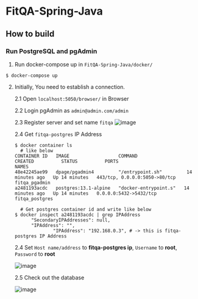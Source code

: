 # FitQA-Spring-Java

## How to build

### Run PostgreSQL and pgAdmin

1. Run docker-compose up in `FitQA-Spring-Java/docker/`
```shell
$ docker-compose up
```

2. Initially, You need to establish a connection.

    2.1 Open `localhost:5050/browser/` in Browser

    2.2 Login pgAdmin as `admin@admin.com/admin`

    2.3 Register server and set name `fitqa`
      ![image](https://github.com/CoCoVo/FitQA-Spring-Java/blob/master/docs/image/readme_1.PNG)

    2.4 Get `fitqa-postgres` IP Address
   
      ```shell
      $ docker container ls
        # like below
      CONTAINER ID   IMAGE                  COMMAND                  CREATED          STATUS          PORTS                           NAMES
      48e42245ae99   dpage/pgadmin4         "/entrypoint.sh"         14 minutes ago   Up 14 minutes   443/tcp, 0.0.0.0:5050->80/tcp   fitqa_pgadmin
      a2481193acdc   postgres:13.1-alpine   "docker-entrypoint.s"   14 minutes ago   Up 14 minutes   0.0.0.0:5432->5432/tcp          fitqa_postgres
      
        # Get postgres container id and write like below
      $ docker inspect a2481193acdc | grep IPAddress
            "SecondaryIPAddresses": null,
            "IPAddress": "",
                    "IPAddress": "192.168.0.3", # -> this is fitqa-postgres IP Address
      ```
   
    2.4 Set `Host name/address` to **fitqa-postgres ip**, `Username` to **root**, `Password` to 
   **root** 

      ![image](https://github.com/CoCoVo/FitQA-Sping-Java/blob/master/docs/image/readme_2.PNG)
   
    2.5 Check out the database

      ![image](https://github.com/CoCoVo/FitQA-Spring-Java/blob/master/docs/image/readme_3.PNG)